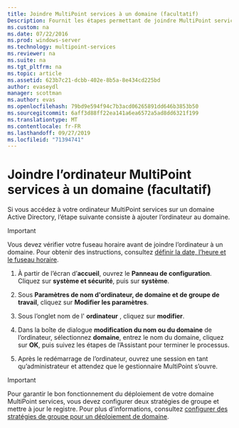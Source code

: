 ```yaml
---
title: Joindre MultiPoint services à un domaine (facultatif)
Description: Fournit les étapes permettant de joindre MultiPoint services à votre domaine
ms.custom: na
ms.date: 07/22/2016
ms.prod: windows-server
ms.technology: multipoint-services
ms.reviewer: na
ms.suite: na
ms.tgt_pltfrm: na
ms.topic: article
ms.assetid: 623b7c21-dcbb-402e-8b5a-8e434cd225bd
author: evaseydl
manager: scottman
ms.author: evas
ms.openlocfilehash: 79bd9e594f94c7b3acd06265891dd646b3853b50
ms.sourcegitcommit: 6aff3d88ff22ea141a6ea6572a5ad8dd6321f199
ms.translationtype: MT
ms.contentlocale: fr-FR
ms.lasthandoff: 09/27/2019
ms.locfileid: "71394741"
---
```

# <a name="join-the-multipoint-services-computer-to-a-domain-optional"></a>Joindre l’ordinateur MultiPoint services à un domaine (facultatif)
Si vous accédez à votre ordinateur MultiPoint services sur un domaine Active Directory, l’étape suivante consiste à ajouter l’ordinateur au domaine.  
  
> [!IMPORTANT]  
> Vous devez vérifier votre fuseau horaire avant de joindre l’ordinateur à un domaine. Pour obtenir des instructions, consultez [définir la date, l’heure et le fuseau horaire](Set-the-date--time--and-time-zone.md).  
   
1.  À partir de l’écran d’**accueil**, ouvrez le **Panneau de configuration**. Cliquez sur **système et sécurité**, puis sur **système**.  
  
2.  Sous **Paramètres de nom d'ordinateur, de domaine et de groupe de travail**, cliquez sur **Modifier les paramètres**.  
  
3.  Sous l’onglet nom de l' **ordinateur** , cliquez sur **modifier**.  
  
4.  Dans la boîte de dialogue **modification du nom ou du domaine** de l’ordinateur, sélectionnez **domaine**, entrez le nom du domaine, cliquez sur **OK**, puis suivez les étapes de l’Assistant pour terminer le processus.  
  
5.  Après le redémarrage de l’ordinateur, ouvrez une session en tant qu’administrateur et attendez que le gestionnaire MultiPoint s’ouvre.  
  
> [!IMPORTANT]  
> Pour garantir le bon fonctionnement du déploiement de votre domaine MultiPoint services, vous devez configurer deux stratégies de groupe et mettre à jour le registre. Pour plus d’informations, consultez [configurer des stratégies de groupe pour un déploiement de domaine](https://technet.microsoft.com/library/dn265982.aspx).  
